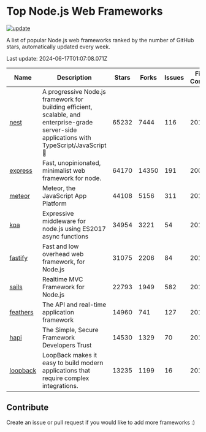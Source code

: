 # Top Node.js Web Frameworks

[![update](https://github.com/sunnysid3up/nodejs-web-frameworks/actions/workflows/update.yml/badge.svg)](https://github.com/sunnysid3up/nodejs-web-frameworks/actions/workflows/update.yml)

A list of popular Node.js web frameworks ranked by the number of GitHub stars, automatically updated every week.

Last update: 2024-06-17T01:07:08.071Z

| Name          | Description          | Stars                     | Forks          | Issues               | First Commit        | Last Commit         | Language          |
|---------------|----------------------|---------------------------|----------------|----------------------|---------------------|---------------------|-------------------|
| [nest](https://github.com/nestjs/nest) | A progressive Node.js framework for building efficient, scalable, and enterprise-grade server-side applications with TypeScript/JavaScript 🚀 | 65232 | 7444 | 116 | 2017 | 2024-06-16 | TS |
| [express](https://github.com/expressjs/express) | Fast, unopinionated, minimalist web framework for node. | 64170 | 14350 | 191 | 2009 | 2024-06-16 | JS |
| [meteor](https://github.com/meteor/meteor) | Meteor, the JavaScript App Platform | 44108 | 5156 | 311 | 2012 | 2024-06-16 | JS |
| [koa](https://github.com/koajs/koa) | Expressive middleware for node.js using ES2017 async functions | 34954 | 3221 | 54 | 2013 | 2024-06-16 | JS |
| [fastify](https://github.com/fastify/fastify) | Fast and low overhead web framework, for Node.js | 31075 | 2206 | 84 | 2016 | 2024-06-16 | JS |
| [sails](https://github.com/balderdashy/sails) | Realtime MVC Framework for Node.js | 22793 | 1949 | 582 | 2012 | 2024-06-16 | JS |
| [feathers](https://github.com/feathersjs/feathers) | The API and real-time application framework | 14960 | 741 | 127 | 2011 | 2024-06-15 | TS |
| [hapi](https://github.com/hapijs/hapi) | The Simple, Secure Framework Developers Trust | 14530 | 1329 | 70 | 2011 | 2024-06-16 | JS |
| [loopback](https://github.com/strongloop/loopback) | LoopBack makes it easy to build modern applications that require complex integrations. | 13235 | 1199 | 16 | 2013 | 2024-06-16 | JS |

## Contribute 

Create an issue or pull request if you would like to add more frameworks :)